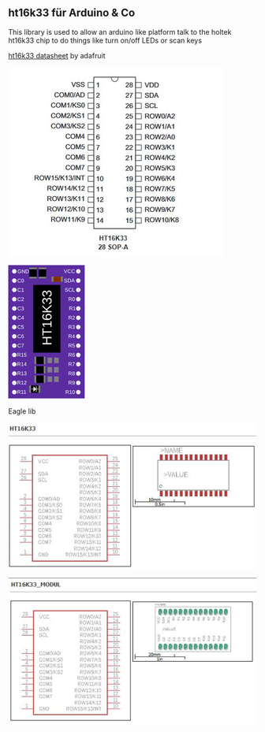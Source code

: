 ## ht16k33 für Arduino & Co

This library is used to allow an arduino like platform talk to the holtek ht16k33 chip
to do things like turn on/off LEDs or scan keys

[ht16k33 datasheet](https://cdn-shop.adafruit.com/datasheets/ht16K33v110.pdf) by adafruit

![ht16k33_lib](/img/ht16k33_28-SOP.jpg)

![ht16k33.svg](/img/ht16k33.svg)

Eagle lib

![ht16k33_lib](/img/ht16k33_lib.jpg)

![ht16k33_lib](/img/ht16k33_modul.jpg)
